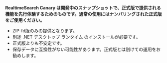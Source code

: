 **RealtimeSearch Canary は開発中のスナップショットで、正式版で提供される機能を先行体験するためのものです。通常の使用にはナンバリングされた正式版をご使用ください。**

  * ZIP-fd版のみの提供となります。
  * 別途 .NET デスクトップ ランタイム のインストールが必要です。
  * 正式版よりも不安定です。
  * 保存データに互換性がない可能性があります。正式版とは別けての運用をお勧めします。
  